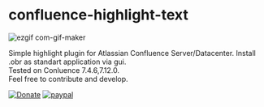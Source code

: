 # confluence-highlight-text
![ezgif com-gif-maker](https://user-images.githubusercontent.com/17981664/127307631-a24d6c3e-7c0c-439c-a7af-ffdc43903b4c.gif)

Simple highlight plugin for Atlassian Confluence Server/Datacenter. 
Install .obr as standart application via gui.  
Tested on Conluence 7.4.6,7.12.0.  
Feel free to contribute and develop.  

[![Donate](https://img.shields.io/badge/dizaar-Donate-blue.svg)](https://send.monobank.ua/jar/8QjvpJRb8E)
[![paypal](https://img.shields.io/badge/Donate-PayPal-blue.svg)](https://www.paypal.com/donate?hosted_button_id=P3FTQVQAVBTN4)
